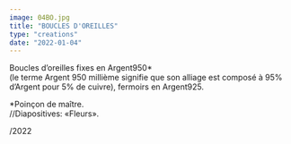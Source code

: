 ```yaml
---
image: 04BO.jpg
title: "BOUCLES D'OREILLES"
type: "creations"
date: "2022-01-04"
---
```


Boucles d’oreilles fixes en Argent950*  
 (le terme Argent 950 millième signifie que son alliage est composé à 95% d’Argent pour 5% de cuivre), fermoirs en Argent925.  

*Poinçon de maître.  
//Diapositives: «Fleurs».

/2022
